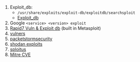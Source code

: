 1. Exploit_db:
   - `/usr/share/exploits/exploit-db/exploitdb/searchsploit`
   - [Exploit_db](https://www.exploit-db.com/search)
2. Google `<service> <version> exploit` 
3. [Rapid7 Vuln & Exploit db](https://www.rapid7.com/db/) (built in Metasploit)
4. [vulners](https://vulners.com/search)
5. [packetstormsecurity](https://packetstormsecurity.com/search/?q=webmin+1.890&s=files)
6. [shodan exploits](https://exploits.shodan.io/welcome)
7. [sploitus](https://sploitus.com/?query=webmin#exploits)
8. [Mitre CVE](https://cve.mitre.org/cve/search_cve_list.html)


